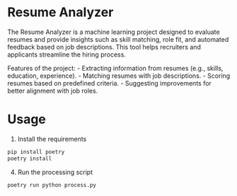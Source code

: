 # Resume Analyzer

The Resume Analyzer is a machine learning project designed to evaluate resumes and provide insights such as skill matching, role fit, and automated feedback based on job descriptions. This tool helps recruiters and applicants streamline the hiring process.

Features of the project:
    - Extracting information from resumes (e.g., skills, education, experience).
    - Matching resumes with job descriptions.
    - Scoring resumes based on predefined criteria.
    - Suggesting improvements for better alignment with job roles.

# Usage

1. Install the requirements

```bash
pip install poetry
poetry install
```

4. Run the processing script

```bash
poetry run python process.py
```
